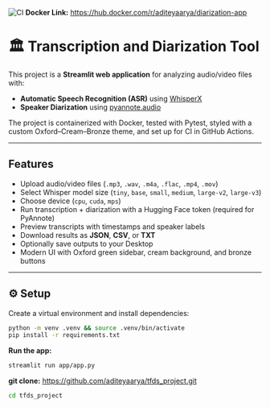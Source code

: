 ![CI](https://github.com/aditeyaarya/tfds_project/actions/workflows/ci.yml/badge.svg)
**Docker Link:** https://hub.docker.com/r/aditeyaarya/diarization-app
# 🏛️ Transcription and Diarization Tool

This project is a **Streamlit web application** for analyzing audio/video files with:

- **Automatic Speech Recognition (ASR)** using [WhisperX](https://github.com/m-bain/whisperX)  
- **Speaker Diarization** using [pyannote.audio](https://github.com/pyannote/pyannote-audio)  

The project is containerized with Docker, tested with Pytest, styled with a custom Oxford–Cream–Bronze theme, and set up for CI in GitHub Actions.

---

## Features

- Upload audio/video files (`.mp3`, `.wav`, `.m4a`, `.flac`, `.mp4`, `.mov`)  
- Select Whisper model size (`tiny`, `base`, `small`, `medium`, `large-v2`, `large-v3`)  
- Choose device (`cpu`, `cuda`, `mps`)  
- Run transcription + diarization with a Hugging Face token (required for PyAnnote)  
- Preview transcripts with timestamps and speaker labels  
- Download results as **JSON**, **CSV**, or **TXT**  
- Optionally save outputs to your Desktop  
- Modern UI with Oxford green sidebar, cream background, and bronze buttons  

---

## ⚙️ Setup
Create a virtual environment and install dependencies:
```bash
python -m venv .venv && source .venv/bin/activate
pip install -r requirements.txt
```

**Run the app:**
```bash
streamlit run app/app.py
```

**git clone:** https://github.com/aditeyaarya/tfds_project.git
```bash
cd tfds_project
